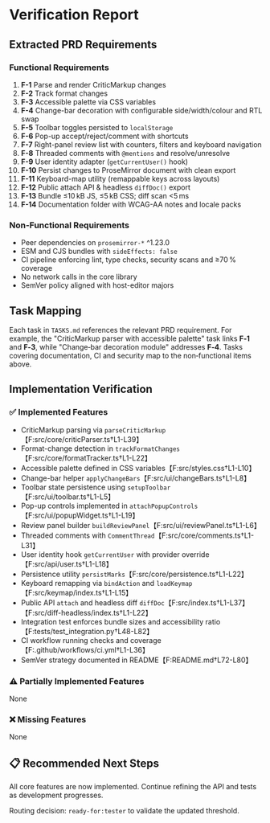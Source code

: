 # Verification Report

## Extracted PRD Requirements

### Functional Requirements
1. **F-1** Parse and render CriticMarkup changes
2. **F-2** Track format changes
3. **F-3** Accessible palette via CSS variables
4. **F-4** Change-bar decoration with configurable side/width/colour and RTL swap
5. **F-5** Toolbar toggles persisted to `localStorage`
6. **F-6** Pop-up accept/reject/comment with shortcuts
7. **F-7** Right-panel review list with counters, filters and keyboard navigation
8. **F-8** Threaded comments with `@mentions` and resolve/unresolve
9. **F-9** User identity adapter (`getCurrentUser()` hook)
10. **F-10** Persist changes to ProseMirror document with clean export
11. **F-11** Keyboard-map utility (remappable keys across layouts)
12. **F-12** Public attach API & headless `diffDoc()` export
13. **F-13** Bundle ≤10 kB JS, ≤5 kB CSS; diff scan <5 ms
14. **F-14** Documentation folder with WCAG-AA notes and locale packs

### Non-Functional Requirements
- Peer dependencies on `prosemirror-*` ^1.23.0
- ESM and CJS bundles with `sideEffects: false`
- CI pipeline enforcing lint, type checks, security scans and ≥70 % coverage
- No network calls in the core library
- SemVer policy aligned with host-editor majors

## Task Mapping
Each task in `TASKS.md` references the relevant PRD requirement. For example, the "CriticMarkup parser with accessible palette" task links **F‑1** and **F‑3**, while "Change‑bar decoration module" addresses **F‑4**. Tasks covering documentation, CI and security map to the non‑functional items above.

## Implementation Verification

### ✅ Implemented Features
- CriticMarkup parsing via `parseCriticMarkup`【F:src/core/criticParser.ts†L1-L39】
- Format-change detection in `trackFormatChanges`【F:src/core/formatTracker.ts†L1-L22】
- Accessible palette defined in CSS variables【F:src/styles.css†L1-L10】
- Change-bar helper `applyChangeBars`【F:src/ui/changeBars.ts†L1-L8】
- Toolbar state persistence using `setupToolbar`【F:src/ui/toolbar.ts†L1-L5】
- Pop-up controls implemented in `attachPopupControls`【F:src/ui/popupWidget.ts†L1-L19】
- Review panel builder `buildReviewPanel`【F:src/ui/reviewPanel.ts†L1-L6】
- Threaded comments with `CommentThread`【F:src/core/comments.ts†L1-L31】
- User identity hook `getCurrentUser` with provider override【F:src/api/user.ts†L1-L18】
- Persistence utility `persistMarks`【F:src/core/persistence.ts†L1-L22】
- Keyboard remapping via `bindAction` and `loadKeymap`【F:src/keymap/index.ts†L1-L15】
- Public API `attach` and headless diff `diffDoc`【F:src/index.ts†L1-L37】【F:src/diff-headless/index.ts†L1-L22】
- Integration test enforces bundle sizes and accessibility ratio【F:tests/test_integration.py†L48-L82】
- CI workflow running checks and coverage【F:.github/workflows/ci.yml†L1-L36】
- SemVer strategy documented in README【F:README.md†L72-L80】

### ⚠️ Partially Implemented Features

None

### ❌ Missing Features

None

## 📋 Recommended Next Steps

All core features are now implemented. Continue refining the API and tests as development progresses.

Routing decision: `ready-for:tester` to validate the updated threshold.
